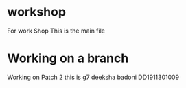 # workshop
For work Shop
This is the main file
  # Working on a branch
   Working on Patch 2
      this is g7
      deeksha badoni
      DD1911301009
